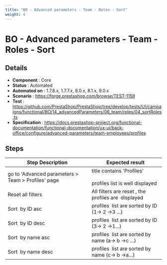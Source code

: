 ```yaml
---
title: "BO - Advanced parameters - Team - Roles - Sort"
weight: 4
---
```


# BO - Advanced parameters - Team - Roles - Sort
## Details
* **Component** : Core
* **Status** : Automated
* **Automated on** : 1.7.8.x, 1.7.7.x, 8.0.x, 8.1.x, 9.0.x
* **Scenario** : https://forge.prestashop.com/browse/TEST-1159
* **Test** : https://github.com/PrestaShop/PrestaShop/tree/develop/tests/UI/campaigns/functional/BO/14_advancedParameters/06_team/roles/04_sortRoles.ts
* **Specification** : https://docs.prestashop-project.org/functional-documentation/functional-documentation/ux-ui/back-office/configure/advanced-parameters/team-employees/profiles

## Steps
| Step Description | Expected result |
| ----- | ----- |
| go to 'Advanced parameters > Team > Profiles' page | title contains 'Profiles'<br><br>profiles list is well displayed |
| Reset all filters | All filters are reset , the profiles are  displayed |
| Sort  by ID asc | profiles  list are sorted by ID (1-> 2 ->3 ...) |
| Sort  by ID desc | profiles  list are sorted by ID (3-> 2 ->1...) |
| Sort  by name asc | profiles  list are sorted by name (a-> b ->c ...) |
| Sort  by name desc | profiles  list are sorted by name (c-> b ->a...) |
